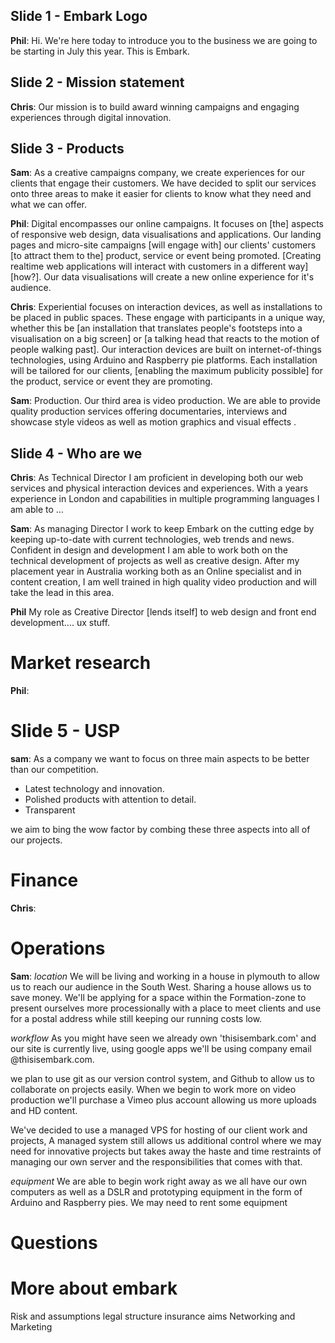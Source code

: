 ## Slide 1 - Embark Logo

**Phil**: Hi. We're here today to introduce you to the business we are going to be starting in July this year. This is Embark.

## Slide 2 - Mission statement

**Chris**: Our mission is to build award winning campaigns and engaging experiences through digital innovation. 

## Slide 3 - Products

**Sam**: As a creative campaigns company, we create experiences for our clients that engage their customers. We have decided to split our services onto three areas to make it easier for clients to know what they need and what we can offer.

**Phil**: Digital encompasses our online campaigns. It focuses on [the] aspects of responsive web design, data visualisations and applications. Our landing pages and micro-site campaigns [will engage with] our clients' customers [to attract them to the] product, service or event being promoted. [Creating realtime web applications will interact with customers in a different way] [how?]. Our data visualisations will create a new online experience for it's audience.

**Chris**: Experiential focuses on interaction devices, as well as installations to be placed in public spaces. These engage with participants in a unique way, whether this be [an installation that translates people's footsteps into a visualisation on a big screen] or [a talking head that reacts to the motion of people walking past]. Our interaction devices are built on internet-of-things technologies, using Arduino and Raspberry pie platforms. Each installation will be tailored for our clients, [enabling the maximum publicity possible] for the product, service or event they are promoting.

**Sam**: Production. Our third area is video production. We are able to provide quality production services offering documentaries, interviews and showcase style videos as well as motion graphics and visual effects .


## Slide 4 - Who are we

**Chris**: As Technical Director I am proficient in developing both our web services and physical interaction devices and experiences. With a years experience in London and capabilities in multiple programming languages I am able to …

**Sam**: As managing Director I work to keep Embark on the cutting edge by keeping up-to-date with current technologies, web trends and news. Confident in design and development I am able to work both on the technical development of projects as well as creative design. After my placement year in Australia working both as an Online specialist and in content creation, I am well trained in high quality video production and will take the lead in this area.

**Phil** My role as Creative Director [lends itself] to web design and front end development…. ux stuff.

# Market research

**Phil**:


# Slide 5 - USP

**sam**: As a company we want to focus on three main aspects to be better than our competition. 


-  Latest technology and innovation.
-  Polished products with attention to detail.
-  Transparent

we aim to bing the wow factor by combing these three aspects into all of our projects.

# Finance

**Chris**:

# Operations 

**Sam**: 
*location*
We will be living and working in a house in plymouth to allow us to reach our audience in the South West. Sharing a house allows us to save money. We'll be applying for a space within the Formation-zone to present ourselves more processionally with a place to meet clients and use for a postal address while still keeping our running costs low.

*workflow*
As you might have seen we already own 'thisisembark.com' and our site is currently live, using google apps we'll be using company email @thisisembark.com. 

we plan to use git as our version control system, and Github to allow us to collaborate on projects easily. When we begin to work more on video production we'll purchase a Vimeo plus account allowing us more uploads and HD content.

We've decided to use a managed VPS for hosting of our client work and projects, A managed system still allows us additional control where we may need for innovative projects but takes away the haste and time restraints of managing our own server and the responsibilities that comes with that.

*equipment*
We are able to begin work right away as we all have our own computers as well as a DSLR and prototyping equipment in the form of Arduino and Raspberry pies. We may need to rent some equipment


# Questions

# More about embark
Risk and assumptions
legal structure
insurance
aims
Networking and Marketing
